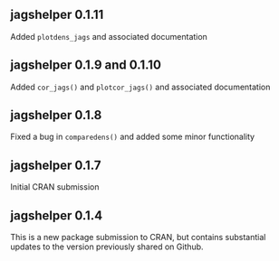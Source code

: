 ## jagshelper 0.1.11

Added `plotdens_jags` and associated documentation

## jagshelper 0.1.9 and 0.1.10

Added `cor_jags()` and `plotcor_jags()` and associated documentation

## jagshelper 0.1.8

Fixed a bug in `comparedens()` and added some minor functionality

## jagshelper 0.1.7

Initial CRAN submission

## jagshelper 0.1.4

This is a new package submission to CRAN, but contains substantial updates to
the version previously shared on Github.
